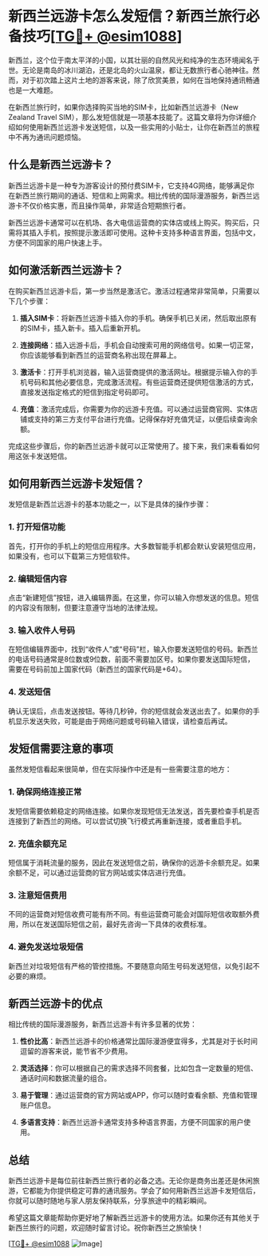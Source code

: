 # 新西兰远游卡怎么发短信？新西兰旅行必备技巧[[TG💪+ @esim1088](https://t.me/s/esim1088)]

新西兰，这个位于南太平洋的小国，以其壮丽的自然风光和纯净的生态环境闻名于世。无论是南岛的冰川湖泊，还是北岛的火山温泉，都让无数旅行者心驰神往。然而，对于初次踏上这片土地的游客来说，除了欣赏美景，如何在当地保持通讯畅通也是一大难题。

在新西兰旅行时，如果你选择购买当地的SIM卡，比如新西兰远游卡（New Zealand Travel SIM），那么发短信就是一项基本技能了。这篇文章将为你详细介绍如何使用新西兰远游卡发送短信，以及一些实用的小贴士，让你在新西兰的旅程中不再为通讯问题烦恼。

## 什么是新西兰远游卡？

新西兰远游卡是一种专为游客设计的预付费SIM卡，它支持4G网络，能够满足你在新西兰旅行期间的通话、短信和上网需求。相比传统的国际漫游服务，新西兰远游卡不仅价格实惠，而且操作简单，非常适合短期旅行者。

新西兰远游卡通常可以在机场、各大电信运营商的实体店或线上购买。购买后，只需将其插入手机，按照提示激活即可使用。这种卡支持多种语言界面，包括中文，方便不同国家的用户快速上手。

## 如何激活新西兰远游卡？

在购买新西兰远游卡后，第一步当然是激活它。激活过程通常非常简单，只需要以下几个步骤：

1. **插入SIM卡**：将新西兰远游卡插入你的手机。确保手机已关闭，然后取出原有的SIM卡，插入新卡。插入后重新开机。

2. **连接网络**：插入远游卡后，手机会自动搜索可用的网络信号。如果一切正常，你应该能够看到新西兰的运营商名称出现在屏幕上。

3. **激活卡**：打开手机浏览器，输入运营商提供的激活网址。根据提示输入你的手机号码和其他必要信息，完成激活流程。有些运营商还提供短信激活的方式，直接发送指定格式的短信到指定号码即可。

4. **充值**：激活完成后，你需要为你的远游卡充值。可以通过运营商官网、实体店铺或支持的第三方支付平台进行充值。记得保存好充值凭证，以便后续查询余额。

完成这些步骤后，你的新西兰远游卡就可以正常使用了。接下来，我们来看看如何用这张卡发送短信。

## 如何用新西兰远游卡发短信？

发短信是新西兰远游卡的基本功能之一，以下是具体的操作步骤：

### 1. 打开短信功能

首先，打开你的手机上的短信应用程序。大多数智能手机都会默认安装短信应用，如果没有，也可以下载第三方短信软件。

### 2. 编辑短信内容

点击“新建短信”按钮，进入编辑界面。在这里，你可以输入你想发送的信息。短信的内容没有限制，但要注意遵守当地的法律法规。

### 3. 输入收件人号码

在短信编辑界面中，找到“收件人”或“号码”栏，输入你要发送短信的号码。新西兰的电话号码通常是8位数或9位数，前面不需要加区号。如果你要发送国际短信，需要在号码前加上国家代码（新西兰的国家代码是+64）。

### 4. 发送短信

确认无误后，点击发送按钮。等待几秒钟，你的短信就会发送出去了。如果你的手机显示发送失败，可能是由于网络问题或号码输入错误，请检查后再试。

## 发短信需要注意的事项

虽然发短信看起来很简单，但在实际操作中还是有一些需要注意的地方：

### 1. 确保网络连接正常

发短信需要依赖稳定的网络连接。如果你发现短信无法发送，首先要检查手机是否连接到了新西兰的网络。可以尝试切换飞行模式再重新连接，或者重启手机。

### 2. 充值余额充足

短信属于消耗流量的服务，因此在发送短信之前，确保你的远游卡余额充足。如果余额不足，可以通过运营商的官方网站或实体店进行充值。

### 3. 注意短信费用

不同的运营商对短信收费可能有所不同。有些运营商可能会对国际短信收取额外费用，所以在发送国际短信之前，最好先咨询一下具体的收费标准。

### 4. 避免发送垃圾短信

新西兰对垃圾短信有严格的管控措施。不要随意向陌生号码发送短信，以免引起不必要的麻烦。

## 新西兰远游卡的优点

相比传统的国际漫游服务，新西兰远游卡有许多显著的优势：

1. **性价比高**：新西兰远游卡的价格通常比国际漫游便宜得多，尤其是对于长时间逗留的游客来说，能节省不少费用。

2. **灵活选择**：你可以根据自己的需求选择不同套餐，比如包含一定数量的短信、通话时间和数据流量的组合。

3. **易于管理**：通过运营商的官方网站或APP，你可以随时查看余额、充值和管理账户信息。

4. **多语言支持**：新西兰远游卡通常支持多种语言界面，方便不同国家的用户使用。

## 总结

新西兰远游卡是每位前往新西兰旅行者的必备之选。无论你是商务出差还是休闲旅游，它都能为你提供稳定可靠的通讯服务。学会了如何用新西兰远游卡发短信后，你就可以随时随地与家人朋友保持联系，分享旅途中的精彩瞬间。

希望这篇文章能帮助你更好地了解新西兰远游卡的使用方法。如果你还有其他关于新西兰旅行的问题，欢迎随时留言讨论。祝你新西兰之旅愉快！

[[TG💪+ @esim1088](https://t.me/s/esim1088) ![Image](https://i.postimg.cc/4NQfJmqS/Snipaste-2025-05-13-00-14-12.png)]